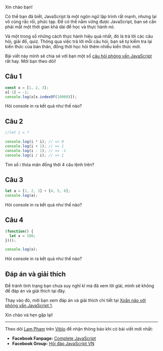 Xin chào bạn! 

Có thể bạn đã biết, JavaScript là một ngôn ngữ lập trình rất mạnh, nhưng lại vô cùng rắc rối, phức tạp. Để có thể nắm vững được JavaScript, bạn sẽ cần phải mất một thời gian khá dài để học và thực hành nó. 

Và một trong số những cách thực hành hiệu quả nhất, đó là trả lời các câu hỏi, giải đố, quiz. Thông qua việc trả lời mỗi câu hỏi, bạn sẽ tự kiểm tra lại kiến thức của bản thân, đồng thời học hỏi thêm nhiều kiến thức mới.

Bài viết này mình sẽ chia sẻ với bạn một số [câu hỏi phỏng vấn JavaScript](https://completejavascript.com/category/phong-van-javascript) rất hay. Mời bạn theo dõi!

## Câu 1

```js
const x = [1, 2, 3];
x[-1] = -1;
console.log(x[x.indexOf(10000)]);
```

Hỏi console in ra kết quả như thế nào?

## Câu 2

```js
//let i = ?
 
console.log(i * i); // => 0
console.log(i + 1); // => 1
console.log(i - 1); // => -1
console.log(i / i); // => 1
```

Tìm số i thỏa mãn đồng thời 4 câu lệnh trên?

## Câu 3

```js
let a = [1, 2, 3] + [4, 5, 6];
console.log(a);
```

Hỏi console in ra kết quả như thế nào?

## Câu 4

```js
(function() {
  let x = 100;
})();
 
console.log(x);
```

Hỏi console in ra kết quả như thế nào?

## Đáp án và giải thích

Để tránh tình trạng bạn chưa suy nghĩ kĩ mà đã xem lời giải, mình sẽ không để đáp án và giải thích tại đây. 

Thay vào đó, mời bạn xem đáp án và giải thích chi tiết tại [Xoắn não với phỏng vấn JavaScript 1](https://completejavascript.com/xoan-nao-voi-phong-van-javascript-1/).

Xin chào và hẹn gặp lại!

---
Theo dõi [Lam Pham](https://completejavascript.com/gioi-thieu/) trên [Viblo](https://viblo.asia/u/completejavascript) để nhận thông báo khi có bài viết mới nhất:

  * **Facebook Fanpage:** [Complete JavaScript](https://www.facebook.com/completejavascript/)
  * **Facebook Group:** [Hỏi đáp JavaScript VN](https://www.facebook.com/groups/HoiDapJavascriptVN)
